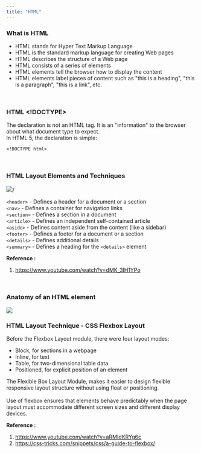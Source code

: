 ```yaml
---
title: "HTML"
---
```


### What is HTML

* HTML stands for Hyper Text Markup Language
* HTML is the standard markup language for creating Web pages
* HTML describes the structure of a Web page
* HTML consists of a series of elements
* HTML elements tell the browser how to display the content
* HTML elements label pieces of content such as "this is a heading", "this is a paragraph", "this is a link", etc.

<br>

### HTML <!DOCTYPE>

The declaration is not an HTML tag. It is an "information" to the browser about what document type to expect.\
In HTML 5, the declaration is simple:
```
<!DOCTYPE html>
```
<br>

### HTML Layout Elements and Techniques

<img src="https://www.w3schools.com/html/img_sem_elements.gif">/

```<header>``` - Defines a header for a document or a section\
```<nav>``` - Defines a container for navigation links\
```<section>``` - Defines a section in a document\
```<article>``` - Defines an independent self-contained article\
```<aside>``` - Defines content aside from the content (like a sidebar)\
```<footer>``` - Defines a footer for a document or a section\
```<details>``` - Defines additional details\
```<summary>``` - Defines a heading for the ```<details>``` element

**Reference :**
1. https://www.youtube.com/watch?v=dMK_3lH1YPo

<br>

### Anatomy of an HTML element

<img src="https://mdn.mozillademos.org/files/7659/anatomy-of-an-html-element.png">

<br>

### HTML Layout Technique - CSS Flexbox Layout

Before the Flexbox Layout module, there were four layout modes:

*	Block, for sections in a webpage
*	Inline, for text
*	Table, for two-dimensional table data
*	Positioned, for explicit position of an element

The Flexible Box Layout Module, makes it easier to design flexible responsive layout structure without using float or positioning.\
<br>
Use of flexbox ensures that elements behave predictably when the page layout must accommodate different screen sizes and different display devices.

**Reference :** 
1. https://www.youtube.com/watch?v=aRMIdKRYg6c
2. https://css-tricks.com/snippets/css/a-guide-to-flexbox/


